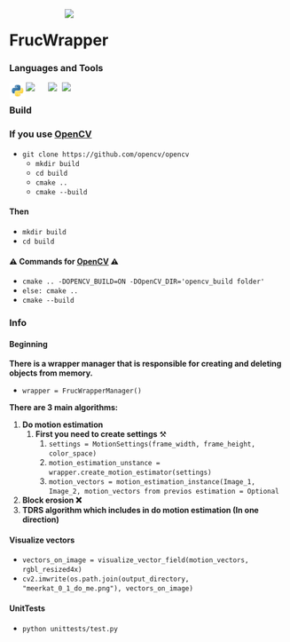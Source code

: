 <img src="https://cdn0.iconfinder.com/data/icons/azure-illustrations/1000/support___question_faq_list_frequently_asked_questions_question_mark_information_info-512.png" align="right" width="404px"/>  

# FrucWrapper 

### Languages and Tools
[<img align="left" width="30px" src="https://raw.githubusercontent.com/github/explore/80688e429a7d4ef2fca1e82350fe8e3517d3494d/topics/python/python.png"/>][Python]
[<img align="left" width="40px" src="https://etu.ru/assets/cache/images/ru/povyshenie-kvalifikacii/programmy%20povysheniya%20kvalifikacii/1280x800-cplusplus.947.png"/>][C++]
[<img align="left" width="25px" src="https://upload.wikimedia.org/wikipedia/commons/thumb/3/32/OpenCV_Logo_with_text_svg_version.svg/1200px-OpenCV_Logo_with_text_svg_version.svg.png"/>][OpenCV]
[<img align="left" width="33px" src="https://upload.wikimedia.org/wikipedia/commons/thumb/8/8f/Breezeicons-apps-48-cmake.svg/1200px-Breezeicons-apps-48-cmake.svg.png"/>][Cmake]

<br />

### Build
### If you use [OpenCV](https://github.com/opencv/opencv)
* `git clone https://github.com/opencv/opencv`
  * `mkdir build`
  * `cd build`
  * `cmake ..`
  * `cmake --build`

#### Then
  * `mkdir build`
  * `cd build`

#### ⚠ **Commands for [OpenCV](https://github.com/opencv/opencv)** ⚠
* `cmake .. -DOPENCV_BUILD=ON -DOpenCV_DIR='opencv_build folder'`
* `else: cmake ..`
* `cmake --build`

### Info

#### Beginning

**There is a wrapper manager that is responsible for creating and deleting objects from memory.**
* `wrapper = FrucWrapperManager()`

**There are 3 main algorithms:**
1) **Do motion estimation**
   1) **First you need to create settings** ⚒
      1) `settings = MotionSettings(frame_width, frame_height, color_space)`
      2) `motion_estimation_unstance = wrapper.create_motion_estimator(settings)`
      3) `motion_vectors = motion_estimation_instance(Image_1, Image_2, motion_vectors from previos estimation = Optional`
2) **Block erosion ❌**
3) **TDRS algorithm which includes in do motion estimation (In one direction)**

#### Visualize vectors
* `vectors_on_image = visualize_vector_field(motion_vectors, rgbl_resized4x)`
* `cv2.imwrite(os.path.join(output_directory, "meerkat_0_1_do_me.png"), vectors_on_image)`

#### UnitTests
* `python unittests/test.py`


[OpenCV]: https://github.com/opencv/opencv
[Cmake]: https://cmake.org/
[Python]: https://www.python.org/
[C++]: https://docs.microsoft.com/en-us/cpp/cpp/?view=msvc-160
